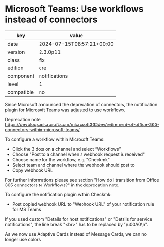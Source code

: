 [//]: # (werk v2)
# Microsoft Teams: Use workflows instead of connectors

key        | value
---------- | ---
date       | 2024-07-15T08:57:21+00:00
version    | 2.3.0p11
class      | fix
edition    | cre
component  | notifications
level      | 1
compatible | no

Since Microsoft announced the deprecation of connectors, the notification
plugin for Microsoft Teams was adjusted to use workflows.

Deprecation note:
https://devblogs.microsoft.com/microsoft365dev/retirement-of-office-365-connectors-within-microsoft-teams/

To configure a workflow within Microsoft Teams:

* Click the 3 dots on a channel and select “Workflows”
* Choose "Post to a channel when a webhook request is received"
* Choose name for the workflow, e.g. "Checkmk"
* Select team and channel where the webhook should post to
* Copy webhook URL

For further informations please see section "How do I transition from Office
365 connectors to Workflows?" in the deprecation note.

To configure the notification plugin within Checkmk:

* Post copied webhook URL to "Webhook URL" of your notification rule for MS Teams

If you used custom "Details for host notifications" or "Details for service
notifications", the line break "<br\>" has to be replaced by "\\u00A0\\n".

As we now use Adaptive Cards instead of Message Cards, we can no longer use
colors.
